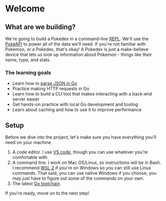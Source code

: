 # Welcome

## What are we building?

We're going to build a Pokedex in a command-line [REPL](https://en.wikipedia.org/wiki/Read%E2%80%93eval%E2%80%93print_loop). We'll use the [PokéAPI](https://pokeapi.co/) to power all of the data we'll need. If you're not familiar with Pokemon, or a Pokedex, that's okay! A Pokedex is just a make-believe device that lets us look up information about Pokemon - things like their name, type, and stats.

### The learning goals

* Learn how to [parse JSON in Go](https://blog.boot.dev/golang/json-golang/)
* Practice making HTTP requests in Go
* Learn how to build a CLI tool that makes interacting with a back-end server easier
* Get hands-on practice with local Go development and tooling
* Learn about caching and how to use it to improve performance

## Setup

Before we dive into the project, let's make sure you have everything you'll need on your machine.

1. A code editor. I use [VS code](https://code.visualstudio.com/), though you can use whatever you're comfortable with.
2. A command line. I work on Mac OS/Linux, so instructions will be in Bash. I recommend [WSL 2](https://docs.microsoft.com/en-us/windows/wsl/install) if you're on Windows so you can still use Linux commands. That said, you can use native Windows if you choose, you may just have to figure out some of the commands on your own.
3. The latest [Go toolchain](https://golang.org/doc/install).

If you're ready, move on to the next step!
